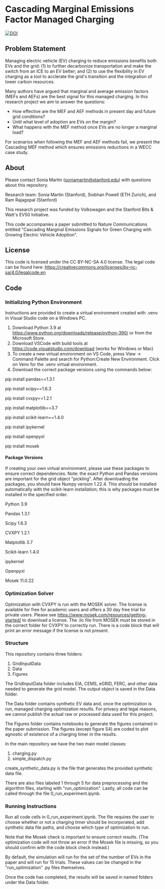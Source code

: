 # Cascading Marginal Emissions Factor Managed Charging

[![DOI](https://zenodo.org/badge/DOI/10.5281/zenodo.15748366.svg)](https://doi.org/10.5281/zenodo.15748366)

## Problem Statement
 
Managing electric vehicle (EV) charging to reduce emissions benefits both EVs and the grid: (1) to further decarbonize transportation and make the switch from an ICE to an EV better; and (2) to use the flexibility in EV charging as a tool to acclerate the grid's transition and the integration of lower carbon resources. 

Many authors have argued that marginal and average emission factors (MEFs and AEFs) are the best signal for this managed charging. In this research project we aim to answer the questions: 
- How effective are the MEF and AEF methods in present day and future grid conditions?
- Until what level of adoption are EVs on the margin? 
- What happens with the MEF method once EVs are no longer a marginal load? 

For scenarios when following the MEF and AEF methods fail, we present the Cascading MEF method which ensures emissions reductions in a WECC case study.

## About

Please contact Sonia Martin (soniamartin@stanford.edu) with questions about this repository. 

Research team: Sonia Martin (Stanford), Siobhan Powell (ETH Zurich), and Ram Rajagopal (Stanford) 

This research project was funded by Volkswagen and the Stanford Bits & Watt's EV50 Initiative. 

This code accompanies a paper submitted to Nature Communications entitled "Cascading Marginal Emissions Signals for Green Charging with Growing Electric Vehicle Adoption".

## License 

This code is licensed under the CC BY-NC-SA 4.0 license. The legal code can be found here: https://creativecommons.org/licenses/by-nc-sa/4.0/legalcode.en

## Code

### Initializing Python Environment

Instructions are provided to create a virtual environment created with .venv in Visual Studio code on a Windows PC.

1) Download Python 3.9 at https://www.python.org/downloads/release/python-390/ or from the Microsoft Store.
2) Download VSCode with build tools at https://code.visualstudio.com/download (works for Windows or Mac)
3) To create a new virtual environment on VS Code, press View -> Command Palette and search for Python:Create New Environment. Click on Venv for the .venv virtual environment. 
4) Download the correct package versions using the commands below:

pip install pandas==1.3.1

pip install scipy==1.6.3

pip install cvxpy==1.2.1

pip install matplotlib==3.7

pip install scikit-learn==1.4.0

pip install ipykernel

pip install openpyxl

pip install mosek

#### Package Versions

If creating your own virtual environment, please use these packages to ensure correct dependencies. Note: the exact Python and Pandas versions are important for the grid object "pickling". After downloading the packages, you should have Numpy version 1.22.4. This should be installed automatically with the scikit-learn installation; this is why packages must be installed in the specified order.

Python 3.9

Pandas 1.3.1

Scipy 1.6.3

CVXPY 1.2.1

Matplotlib 3.7

Scikit-learn 1.4.0

ipykernel

Openpyxl

Mosek 11.0.22

### Optimization Solver

Optimization with CVXPY is run with the MOSEK solver. The license is available for free for academic users and offers a 30 day free trial for private users. Please see https://www.mosek.com/resources/getting-started/ to download a license. The .lic file from MOSEK must be stored in the correct folder for CVXPY to correctly run. There is a code block that will print an error message if the license is not present. 


### Structure

This repository contains three folders: 
1. GridInputData
2. Data
3. Figures

The GridInputData folder includes EIA, CEMS, eGRID, FERC, and other data needed to generate the grid model. The output object is saved in the Data folder.

The Data folder contains synthetic EV data and, once the optimization is run, managed charging optimization results. For privacy and legal reasons, we cannot publish the actual raw or processed data used for this project.
 
The Figures folder contains notebooks to generate the figures contained in the paper submission. The figures (except figure S4) are coded to plot agnostic of existence of a charging timer in the results.

In the main repository we have the two main model classes: 
1. charging.py
2. simple_dispatch.py

create_synthetic_data.py is the file that generates the provided synthetic data file.

There are also files labeled 1 through 5 for data preprocessing and the algorithm files, starting with "run_optimization". Lastly, all code can be called through the file 0_run_experiment.ipynb.

### Running Instructions

Run all code cells in 0_run_experiment.ipynb. The file requires the user to choose whether or not a charging timer should be incorporated, add synthetic data file paths, and choose which type of optimization to run.

Note that the Mosek check is important to ensure correct results. (The optimization code will not throw an error if the Mosek file is missing, so you should confirm with the code block check instead.)

By default, the simulation will run for the set of the number of EVs in the paper and will run for 15 trials. These values can be changed in the "run_optimization" .py files themselves.

Once the code has completed, the results will be saved in named folders under the Data folder.

